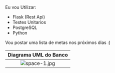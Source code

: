 Eu vou Utilizar:
- Flask (Rest Api)
- Testes Unitarios
- PostgreSQL
- Python


Vou postar uma lista de metas nos próximos dias :)


| Diagrama UML do Banco |
|:--:|
|![space-1.jpg](https://user-images.githubusercontent.com/100642061/188812062-6f12caf1-6f23-4afb-bbe7-517f84f6c009.png)|
